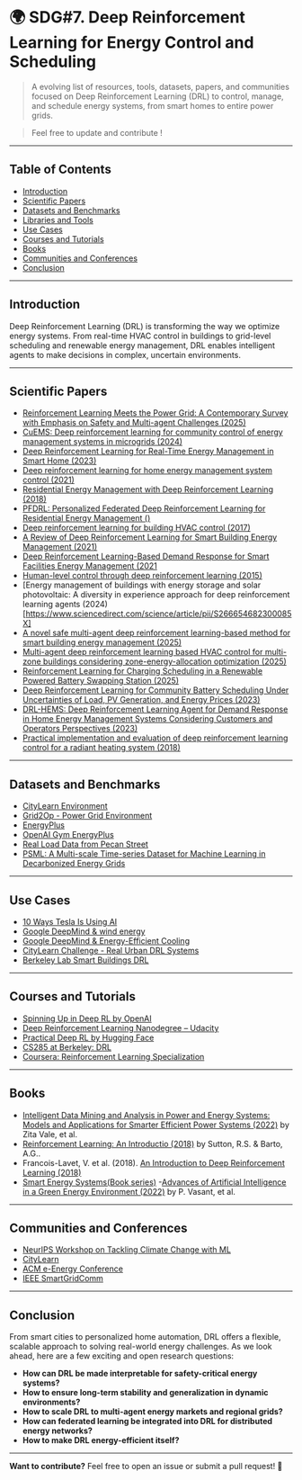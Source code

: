 #  🌍 SDG#7. Deep Reinforcement Learning for Energy Control and Scheduling

> A evolving list of resources, tools, datasets, papers, and communities focused on Deep Reinforcement Learning (DRL) to control, manage, and schedule energy systems, from smart homes to entire power grids.

> Feel free to update and contribute !

---

## Table of Contents

- [Introduction](#introduction)
- [Scientific Papers](#scientific-papers)
- [Datasets and Benchmarks](#datasets-and-benchmarks)
- [Libraries and Tools](#libraries-and-tools)
- [Use Cases](#use-cases)
- [Courses and Tutorials](#courses-and-tutorials)
- [Books](#books)
- [Communities and Conferences](#communities-and-conferences)
- [Conclusion](#conclusion)

---

## Introduction

Deep Reinforcement Learning (DRL) is transforming the way we optimize energy systems. From real-time HVAC control in buildings to grid-level scheduling and renewable energy management, DRL enables intelligent agents to make decisions in complex, uncertain environments. 

---

## Scientific Papers

- [Reinforcement Learning Meets the Power Grid: A Contemporary Survey with Emphasis on Safety and Multi-agent Challenges (2025)](https://www.nowpublishers.com/article/Details/EES-043)
- [CuEMS: Deep reinforcement learning for community control of energy management systems in microgrids (2024)](https://www.sciencedirect.com/science/article/abs/pii/S0378778823010952)
- [Deep Reinforcement Learning for Real-Time Energy Management in Smart Home (2023)](https://ieeexplore.ieee.org/document/10066193)
- [Deep reinforcement learning for home energy management system control (2021)](https://www.sciencedirect.com/science/article/pii/S2666546820300434)
- [Residential Energy Management with Deep Reinforcement Learning (2018)](https://ieeexplore.ieee.org/document/8489210)
- [PFDRL: Personalized Federated Deep Reinforcement Learning for Residential Energy Management ()]()
- [Deep reinforcement learning for building HVAC control (2017)](https://ieeexplore.ieee.org/document/8060306)
- [A Review of Deep Reinforcement Learning for Smart Building Energy Management (2021)](https://ieeexplore.ieee.org/document/9426901)
- [Deep Reinforcement Learning-Based Demand Response for Smart Facilities Energy Management (2021](https://ieeexplore.ieee.org/document/9519534)
- [Human-level control through deep reinforcement learning (2015)](https://www.nature.com/articles/nature14236)
- [Energy management of buildings with energy storage and solar photovoltaic: A diversity in experience approach for deep reinforcement learning agents (2024)[https://www.sciencedirect.com/science/article/pii/S266654682300085X]
- [A novel safe multi-agent deep reinforcement learning-based method for smart building energy management (2025)](https://www.sciencedirect.com/science/article/abs/pii/S0378778825009867)
- [Multi-agent deep reinforcement learning based HVAC control for multi-zone buildings considering zone-energy-allocation optimization (2025)](https://www.sciencedirect.com/science/article/abs/pii/S0378778824013574)
- [Reinforcement Learning for Charging Scheduling in a Renewable Powered Battery Swapping Station (2025)](https://ieeexplore.ieee.org/document/10536668)
- [Deep Reinforcement Learning for Community Battery Scheduling Under Uncertainties of Load, PV Generation, and Energy Prices (2023)](https://ieeexplore.ieee.org/document/10513300)
- [DRL-HEMS: Deep Reinforcement Learning Agent for Demand Response in Home Energy Management Systems Considering Customers and Operators Perspectives (2023)](https://ieeexplore.ieee.org/document/9855534)
- [Practical implementation and evaluation of deep reinforcement learning control for a radiant heating system (2018)](https://dl.acm.org/doi/10.1145/3276774.3276775)
---

## Datasets and Benchmarks

- [CityLearn Environment](https://www.citylearn.net/)
- [Grid2Op - Power Grid Environment](https://grid2op.readthedocs.io/en/latest/user/environment.html)
- [EnergyPlus](https://energyplus.net/)
- [OpenAI Gym EnergyPlus](https://github.com/zhangzhizza/Gym-Eplus)
- [Real Load Data from Pecan Street](https://www.pecanstreet.org/dataport/)
- [PSML: A Multi-scale Time-series Dataset for Machine Learning in Decarbonized Energy Grids](https://zenodo.org/records/5663995)

---

## Use Cases

- [10 Ways Tesla Is Using AI](https://digitaldefynd.com/IQ/tesla-using-ai-case-study/)
- [Google DeepMind & wind energy](https://deepmind.google/discover/blog/machine-learning-can-boost-the-value-of-wind-energy/)
- [Google DeepMind & Energy-Efficient Cooling ](https://www.deeplearning.ai/the-batch/google-deepmind-algorithms-dramatically-boost-energy-efficiency-data-centers/)
- [CityLearn Challenge - Real Urban DRL Systems](https://www.citylearn.net)
- [Berkeley Lab Smart Buildings DRL](https://buildings.lbl.gov)

---

## Courses and Tutorials

- [Spinning Up in Deep RL by OpenAI](https://spinningup.openai.com/en/latest/)
- [Deep Reinforcement Learning Nanodegree – Udacity](https://www.udacity.com/course/deep-reinforcement-learning-nanodegree--nd893)
- [Practical Deep RL by Hugging Face](https://huggingface.co/learn/deep-rl-course/en/unit0/introduction)
- [CS285 at Berkeley: DRL](https://rail.eecs.berkeley.edu/deeprlcourse/)
- [Coursera: Reinforcement Learning Specialization](https://www.coursera.org/specializations/reinforcement-learning)

---

## Books

- [Intelligent Data Mining and Analysis in Power and Energy Systems: Models and Applications for Smarter Efficient Power Systems (2022)](https://onlinelibrary.wiley.com/doi/book/10.1002/9781119834052) by Zita Vale, et al.
- [Reinforcement Learning: An Introductio  (2018)](http://web.stanford.edu/class/psych209/Readings/SuttonBartoIPRLBook2ndEd.pdf)  by Sutton, R.S. & Barto, A.G..
- Francois-Lavet, V. et al. (2018). [An Introduction to Deep Reinforcement Learning (2018)](https://ieeexplore.ieee.org/document/8585411) 
- [Smart Energy Systems(Book series)](https://link.springer.com/series/60150)
-[Advances of Artificial Intelligence in a Green Energy Environment (2022)](https://shop.elsevier.com/books/advances-of-artificial-intelligence-in-a-green-energy-environment/vasant/978-0-323-89785-3) by P. Vasant, et al.


---

## Communities and Conferences

- [NeurIPS Workshop on Tackling Climate Change with ML](https://www.climatechange.ai)
- [CityLearn](https://www.citylearn.net)
- [ACM e-Energy Conference](https://energy.acm.org/conferences/eenergy/)
- [IEEE SmartGridComm](https://www.comsoc.org/conferences-events/ieee-international-conference-communications-control-and-computing-6)

---

## Conclusion

From smart cities to personalized home automation, DRL offers a flexible, scalable approach to solving real-world energy challenges. As we look ahead, here are a few exciting and open research questions:

- **How can DRL be made interpretable for safety-critical energy systems?**
- **How to ensure long-term stability and generalization in dynamic environments?**
- **How to scale DRL to multi-agent energy markets and regional grids?**
- **How can federated learning be integrated into DRL for distributed energy networks?**
- **How to make DRL energy-efficient itself?**

---

**Want to contribute?** Feel free to open an issue or submit a pull request! 🎯
